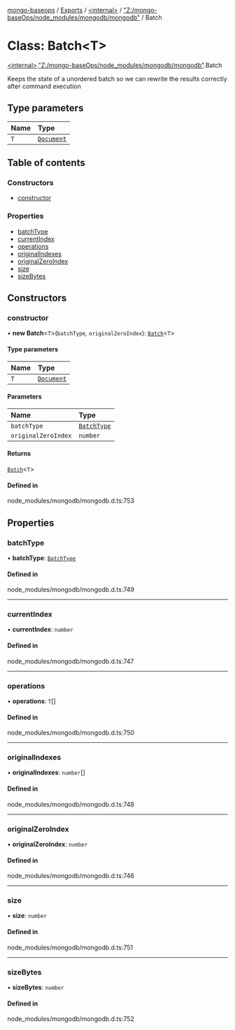 [mongo-baseops](../README.md) / [Exports](../modules.md) / [\<internal\>](../modules/internal_.md) / ["Z:/mongo-baseOps/node\_modules/mongodb/mongodb"](../modules/internal_._Z__mongo_baseOps_node_modules_mongodb_mongodb_.md) / Batch

# Class: Batch\<T\>

[\<internal\>](../modules/internal_.md).["Z:/mongo-baseOps/node\_modules/mongodb/mongodb"](../modules/internal_._Z__mongo_baseOps_node_modules_mongodb_mongodb_.md).Batch

Keeps the state of a unordered batch so we can rewrite the results
correctly after command execution

## Type parameters

| Name | Type |
| :------ | :------ |
| `T` | [`Document`](../interfaces/internal_._Z__mongo_baseOps_node_modules_mongodb_mongodb_.BSON.Document.md) |

## Table of contents

### Constructors

- [constructor](internal_._Z__mongo_baseOps_node_modules_mongodb_mongodb_.Batch.md#constructor)

### Properties

- [batchType](internal_._Z__mongo_baseOps_node_modules_mongodb_mongodb_.Batch.md#batchtype)
- [currentIndex](internal_._Z__mongo_baseOps_node_modules_mongodb_mongodb_.Batch.md#currentindex)
- [operations](internal_._Z__mongo_baseOps_node_modules_mongodb_mongodb_.Batch.md#operations)
- [originalIndexes](internal_._Z__mongo_baseOps_node_modules_mongodb_mongodb_.Batch.md#originalindexes)
- [originalZeroIndex](internal_._Z__mongo_baseOps_node_modules_mongodb_mongodb_.Batch.md#originalzeroindex)
- [size](internal_._Z__mongo_baseOps_node_modules_mongodb_mongodb_.Batch.md#size)
- [sizeBytes](internal_._Z__mongo_baseOps_node_modules_mongodb_mongodb_.Batch.md#sizebytes)

## Constructors

### constructor

• **new Batch**\<`T`\>(`batchType`, `originalZeroIndex`): [`Batch`](internal_._Z__mongo_baseOps_node_modules_mongodb_mongodb_.Batch.md)\<`T`\>

#### Type parameters

| Name | Type |
| :------ | :------ |
| `T` | [`Document`](../interfaces/internal_._Z__mongo_baseOps_node_modules_mongodb_mongodb_.BSON.Document.md) |

#### Parameters

| Name | Type |
| :------ | :------ |
| `batchType` | [`BatchType`](../modules/internal_._Z__mongo_baseOps_node_modules_mongodb_mongodb_.md#batchtype) |
| `originalZeroIndex` | `number` |

#### Returns

[`Batch`](internal_._Z__mongo_baseOps_node_modules_mongodb_mongodb_.Batch.md)\<`T`\>

#### Defined in

node_modules/mongodb/mongodb.d.ts:753

## Properties

### batchType

• **batchType**: [`BatchType`](../modules/internal_._Z__mongo_baseOps_node_modules_mongodb_mongodb_.md#batchtype)

#### Defined in

node_modules/mongodb/mongodb.d.ts:749

___

### currentIndex

• **currentIndex**: `number`

#### Defined in

node_modules/mongodb/mongodb.d.ts:747

___

### operations

• **operations**: `T`[]

#### Defined in

node_modules/mongodb/mongodb.d.ts:750

___

### originalIndexes

• **originalIndexes**: `number`[]

#### Defined in

node_modules/mongodb/mongodb.d.ts:748

___

### originalZeroIndex

• **originalZeroIndex**: `number`

#### Defined in

node_modules/mongodb/mongodb.d.ts:746

___

### size

• **size**: `number`

#### Defined in

node_modules/mongodb/mongodb.d.ts:751

___

### sizeBytes

• **sizeBytes**: `number`

#### Defined in

node_modules/mongodb/mongodb.d.ts:752

